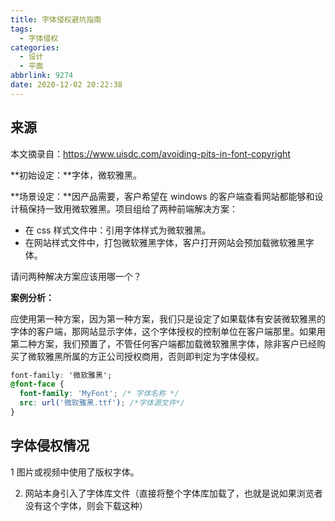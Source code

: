 ```yaml
---
title: 字体侵权避坑指南
tags:
  - 字体侵权
categories:
  - 设计
  - 平面
abbrlink: 9274
date: 2020-12-02 20:22:38
---
```


## 来源

本文摘录自：https://www.uisdc.com/avoiding-pits-in-font-copyright

**初始设定：**字体，微软雅黑。

<!-- more -->

**场景设定：**因产品需要，客户希望在 windows 的客户端查看网站都能够和设计稿保持一致用微软雅黑。项目组给了两种前端解决方案：

- 在 css 样式文件中：引用字体样式为微软雅黑。
- 在网站样式文件中，打包微软雅黑字体，客户打开网站会预加载微软雅黑字体。

请问两种解决方案应该用哪一个？

**案例分析：**

应使用第一种方案，因为第一种方案，我们只是设定了如果载体有安装微软雅黑的字体的客户端，那网站显示字体，这个字体授权的控制单位在客户端那里。如果用第二种方案，我们预置了，不管任何客户端都加载微软雅黑字体，除非客户已经购买了微软雅黑所属的方正公司授权商用，否则即判定为字体侵权。

```css
font-family: '微软雅黑';
@font-face {
  font-family: 'MyFont'; /* 字体名称 */
  src: url('微软雅黑.ttf'); /*字体源文件*/
}
```

## 字体侵权情况

1 图片或视频中使用了版权字体。

2. 网站本身引入了字体库文件（直接将整个字体库加载了，也就是说如果浏览者没有这个字体，则会下载这种）
